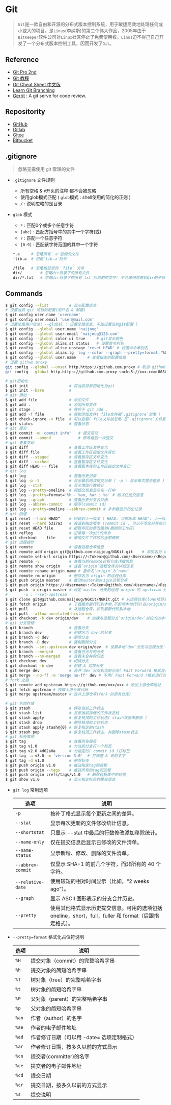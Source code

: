 # Git
> `Git`是一款自由和开源的分布式版本控制系统，用于敏捷高效地处理任何或小或大的项目。是`Linus`(李纳斯)的第二个伟大作品，2005年由于`BitKeeper`软件公司对`Linux`社区停止了免费使用权。`Linus`迫不得己自己开发了一个分布式版本控制工具，因而开发了`Git`。

## Reference

- [Git Pro 2nd](https://git-scm.com/book/zh/v2)
- [Git 教程](http://www.liaoxuefeng.com/wiki/0013739516305929606dd18361248578c67b8067c8c017b000)
- [Git Cheat Sheet 中文版](https://github.com/flyhigher139/Git-Cheat-Sheet)
- [Learn Git Branching](https://oschina.gitee.io/learn-git-branching/)
- [Gerrit](https://www.gerritcodereview.com/) : A git serve for code review.

## Repositority

- [GitHub](https://github.com)
- [Gitlab](https://gitlab.com)
- [Gitee](https://gitee.com)
- [Bitbucket](https://bitbucket.org/)

## .gitignore
> 忽略无需使用 git 管理的文件

- `.gitignore` 文件规则
    * 所有空格 & `#`开头的注释 都不会被忽略
    * 使用glob模式匹配 ( `glob`模式 : shell使用的简化的正则 )
    * `/` : 说明忽略的是目录
- `glob` 模式
    * `*` : 匹配0个或多个任意字符
    * `[abc]` : 匹配方括号中的其中一个字符(或)
    * `?` : 匹配一个任意字符
    * `[0-9]` : 匹配该字符范围的其中一个字符

  ```sh .gitignore
  *.a     # 忽略所有`.a`后缀的文件
  !lib.a  # 但是`lib.a`除外

  /file   # 忽略根目录的 `file` 文件
  dir/        # 忽略dir目录下的所有文件
  dir/*.txt   # 忽略dir目录下的所有`txt`后缀的的文件( 不会递归忽略到dir的子目录 )
  ```

## Commands

  ```sh
  $ git config --list         # 显示配置信息
  # 设置当前 git 项目的配置(用户名 & 邮箱)
  $ git config user.name 'username'
  $ git config user.email 'user@mail.com'
  # 设置全局用户信息( --global : 设置全局信息，不加设置当前git配置 )
  $ git config --global user.name 'naijoug'  
  $ git config --global user.email 'naijoug@126.com'
  $ git config --global color.ui true     # git显示颜色
  $ git config --global alias.st status   # 设置命令别名
  $ git config --global alise.unstage 'reset HEAD' # 设置命令串别名
  $ git config --global alias.lg 'log --color --graph --pretty=format:'%Cred%h%Creset -%C(yellow)%d%Creset %s %Cgreen(%cr) %C(bold blue)<%an>%Creset' --abbrev-commit'
  $ git config --global user.name     # 查看指定的配置信息
  # 设置 github proxy
  git config --global --unset http.https://github.com.proxy # 取消 github 代理
  git config --global http.https://github.com.proxy socks5://xxx.com:8080 # 设置 github 代理
  ```

  ```sh
  # git初始化
  $ git init                  # 将当前目录初始化为git
  $ git init --bare           # 
  # git 添加
  $ git add file              # 添加文件
  $ git add .                 # 添加所有文件
  $ git stage .               # 等价于 git add .
  $ git add -f file           # 强制添加文件( file文件被`.gitignore`忽略 )
  $ git check-ignore -v file  # 可以查看( file文件被忽略 是`.gitignore`文件那一行的原因 )
  $ git status                # 查看状态
  # git 提交
  $ git commit -m 'commit info'   # 提交变动
  $ git commit --amend            # 修改最后一次提交
  # git 查看变动
  $ git diff                  # 查看工作区文件变化
  $ git diff file             # 查看工作区指定文件变化
  $ git diff --staged         # 查看暂存区文件变化
  $ git diff --cached         # 查看暂存区文件变化
  $ git diff HEAD -- file     # 查看版本库和工作区指定文件变化
  # git log
  $ git log                   # 查看历史记录
  $ git log -p -2             # 显示最后两次提交记录 ( -p : 显示每次提交差异 )
  $ git log --stat            # 显示增改行数统计
  $ git log --pretty=oneline  # 将提交信息显示在一行中
  $ git log --pretty=format='%h - %an, %ar : %s' # 格式化提交信息
  $ git log --graph           # 查看历史分支合并图
  $ git log --abbrev-commit   # 缩写(commit id)
  $ git log --pretty=oneline --abbrev-commit # 多参数显示历史记录
  # git 回退
  $ git reset --hard HEAD^    # 回退到上一版本 ( HEAD: 当前版本 HEAD^: 上一版本 HEAD^^: 上上版本  HEAD~100:上100个版本)
  $ git reset --hard b317a3   # 会退到指定版本 (commit id , 可以不写全只写前几位)
  $ git reset HEAD file       # 把暂存区的修改撤销(撤销到工作区)
  $ git reflog                # 记录每一次git的命令    
  $ git checkout -- file      # 撤销文件工作区的全部修改
  # git 远程操作
  $ git remote                # 查看远程仓库信息
  $ git remote add origin git@github.com:naijoug/NGKit.git    # 添加名为`origin`的仓库
  $ git remote set-url origin https://<Token>@github.com/<Username>/<Repo>.git
  $ git remote -v             # 查看当前remote远程仓库详细信息
  $ git remote show origin    # 查看`origin`远程仓库的详细信息
  $ git remote rename origin name # 重命名`origin`为`name`
  $ git remote rm origin      # 删除名为`origin`的远程仓库
  $ git push origin master    # 推动master到origin远程仓库
  $ git push origin https://<Username>:<Token>@github.com/<Username>/<Repo>.git
  $ git push -u origin master # 设定 master 分支的远程 origin 的 upstream 分支
  #       -u : --set-upstream
  $ git clone git@github.com:naijoug/NGKit/NGKit.git # 从远程仓库clone项目到本地
  $ git fetch origin          # 下载服务器代码到本地,不影响本地代码(在/origin/master远程分支)
  $ git pull                  # 从远程仓库，抓取最新代码到本地
  $ git pull --allow-unrelated-histories
  $ git checkout -b dev origin/dev    # 创建与远程分支`origin/dev`对应的的本地分支`dev`
  # git 分支管理
  $ git branch                # 查看分支
  $ git branch dev            # 创建名为`dev`的分支
  $ git branch -d dev         # 删除分支 
  $ git branch -D dev         # 强制删除分支
  $ git branch --set-upstream dev origin/dev  # 设置本地`dev`分支与远程分支`origin/dev`的链接
  $ git branch --merged       # 查看已合并的分支
  $ git branch --no-merged    # 查看未合并的分支
  $ git checkout dev          # 切换分支
  $ git checkout -b dev       # 创建 & 切换分支
  $ git merge dev             # 合并`dev`分支到当前分支( Fast Forward 模式合并 )
  $ git merge --no-ff -m 'merge no-ff' dev # 不用( Fast Forward )模式进行合并
  # fork 之后
  $ git remote add upstream https://github.com/xxx/xxx # 添加上游仓库地址
  $ git fetch upstream # 拉取上游仓库代码
  $ git merge upstream/master # 合并上游仓库(fork 的原有仓库)

  # git 状态存储
  $ git stash                 # 保存当前工作状态
  $ git stash list            # 显示当前存储的工作状态栈
  $ git stash apply           # 恢复栈顶的工作状态( stash状态未删除 )
  $ git stash drop            # 删除栈顶的工作状态
  $ git stash apply stash@{0} # 恢复指定的stash
  $ git stash pop             # 恢复栈顶工作状态，并删除stash状态
  # git 标签管理
  $ git tag                   # 查看所有便签
  $ git tag v1.0              # 为当前分支打一个标签
  $ git tag v2.0 4d02a0a      # 为指定的( commit id )打标签
  $ git tag -a v3.0 -m 'version 3.0'  # 打标签 & 说明文字
  $ git tag -d v1.0           # 删除标签
  $ git push origin v1.0      # 推送指定tag到远程
  $ git push origin --tags    # 推送所有的tag到远程
  $ git push origin :refs/tags/v1.0   # 删除远程库中的标签
  $ git show v1.0             # 显示指定标签的提交信息
  ```

- `git log` 常用选项

    |选项 | 说明 
    | --- | --- 
    | `-p`              | 按补丁格式显示每个更新之间的差异。 
    | `--stat`          | 显示每次更新的文件修改统计信息。 
    | `--shortstat`     | 只显示 --stat 中最后的行数修改添加移除统计。 
    | `--name-only`     | 仅在提交信息后显示已修改的文件清单。 
    | `--name-status`   | 显示新增、修改、删除的文件清单。 
    | `--abbrev-commit` | 仅显示 SHA-1 的前几个字符，而非所有的 40 个字符。 
    | `--relative-date` | 使用较短的相对时间显示（比如，“2 weeks ago”）。 
    | `--graph`         | 显示 ASCII 图形表示的分支合并历史。 
    | `--pretty`        | 使用其他格式显示历史提交信息。可用的选项包括 oneline，short，full，fuller 和 format（后跟指定格式）。 

- `--pretty=format` 格式化占位符说明

    | 选项 | 说明 
    | --- | --- 
    | `%H`  | 提交对象（commit）的完整哈希字串 
    | `%h`  | 提交对象的简短哈希字串 
    | `%T`  | 树对象（tree）的完整哈希字串 
    | `%t`  | 树对象的简短哈希字串 
    | `%P`  | 父对象（parent）的完整哈希字串 
    | `%p`  | 父对象的简短哈希字串 
    | `%an` | 作者（author）的名字 
    | `%ae` | 作者的电子邮件地址 
    | `%ad` | 作者修订日期（可以用 -date= 选项定制格式）
    | `%ar` | 作者修订日期，按多久以前的方式显示 
    | `%cn` | 提交者(committer)的名字 
    | `%ce` | 提交者的电子邮件地址 
    | `%cd` | 提交日期 
    | `%cr` | 提交日期，按多久以前的方式显示 
    | `%s`  | 提交说明 